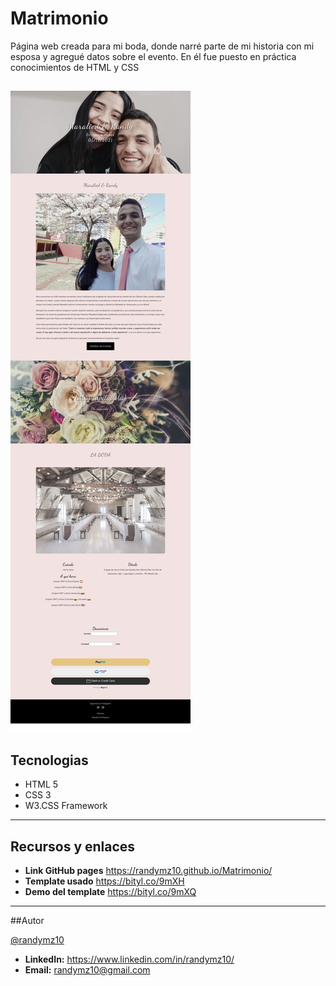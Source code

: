# Matrimonio

Página web creada para mi boda, donde narré parte de mi historia con mi esposa y agregué datos sobre el evento. En él fue puesto en práctica conocimientos de HTML y CSS

![](/img/matrimonio.jpg)
---
## Tecnologias 
- HTML 5
- CSS 3
- W3.CSS Framework
---
## Recursos y enlaces
- **Link GitHub pages** https://randymz10.github.io/Matrimonio/
- **Template usado** https://bityl.co/9mXH
- **Demo del template** https://bityl.co/9mXQ
---
##Autor

[@randymz10](https://github.com/randymz10)
- **LinkedIn:** https://www.linkedin.com/in/randymz10/
- **Email:** randymz10@gmail.com

